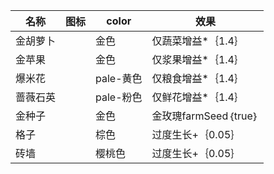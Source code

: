 | 名称  | 图标  | color | 效果  |
| --- | --- | ----- | --- |
| 金胡萝卜 | <i class="mdi mdi-carrot"></i> | 金色 | 仅蔬菜增益*｛1.4｝ |
| 金苹果 | <i class="mdi mdi-food-apple"></i> | 金色 | 仅浆果增益*｛1.4｝ |
| 爆米花 | <i class="mdi mdi-popcorn"></i> | pale-黄色 | 仅粮食增益*｛1.4｝ |
| 蔷薇石英 | <i class="mdi mdi-crystal-ball"></i> | pale-粉色 | 仅鲜花增益*｛1.4｝ |
| 金种子 | <i class="mdi mdi-seed"></i> | 金色 | 金玫瑰farmSeed｛true｝ |
| 格子 | <i class="mdi mdi-fence"></i> | 棕色 | 过度生长+｛0.05｝ |
| 砖墙 | <i class="mdi mdi-wall"></i> | 樱桃色 | 过度生长+｛0.05｝ |

